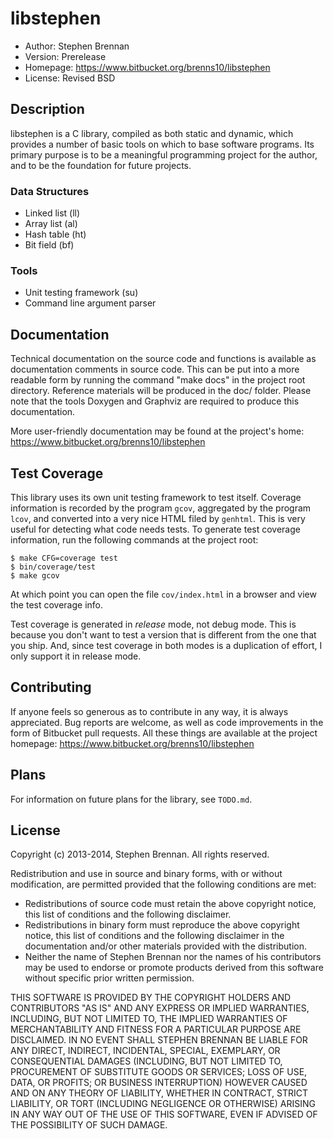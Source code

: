 # libstephen

- Author: Stephen Brennan
- Version: Prerelease
- Homepage: https://www.bitbucket.org/brenns10/libstephen
- License: Revised BSD

## Description

libstephen is a C library, compiled as both static and dynamic, which provides a
number of basic tools on which to base software programs.  Its primary purpose
is to be a meaningful programming project for the author, and to be the
foundation for future projects.

### Data Structures

- Linked list (ll)
- Array list (al)
- Hash table (ht)
- Bit field (bf)

### Tools

- Unit testing framework (su)
- Command line argument parser

## Documentation

Technical documentation on the source code and functions is available as
documentation comments in source code.  This can be put into a more readable
form by running the command "make docs" in the project root directory.
Reference materials will be produced in the doc/ folder.  Please note that the
tools Doxygen and Graphviz are required to produce this documentation.

More user-friendly documentation may be found at the project's home:
<https://www.bitbucket.org/brenns10/libstephen>

## Test Coverage

This library uses its own unit testing framework to test itself.  Coverage
information is recorded by the program `gcov`, aggregated by the program `lcov`,
and converted into a very nice HTML filed by `genhtml`.  This is very useful for
detecting what code needs tests.  To generate test coverage information, run the
following commands at the project root:

    $ make CFG=coverage test
    $ bin/coverage/test
    $ make gcov

At which point you can open the file `cov/index.html` in a browser and view the
test coverage info.

Test coverage is generated in *release* mode, not debug mode.  This is because
you don't want to test a version that is different from the one that you ship.
And, since test coverage in both modes is a duplication of effort, I only
support it in release mode.

## Contributing

If anyone feels so generous as to contribute in any way, it is always
appreciated.  Bug reports are welcome, as well as code improvements in the form
of Bitbucket pull requests.  All these things are available at the project
homepage: <https://www.bitbucket.org/brenns10/libstephen>

## Plans

For information on future plans for the library, see `TODO.md`.

## License

Copyright (c) 2013-2014, Stephen Brennan.
All rights reserved.

Redistribution and use in source and binary forms, with or without modification,
are permitted provided that the following conditions are met:

  * Redistributions of source code must retain the above copyright notice,
    this list of conditions and the following disclaimer.
  * Redistributions in binary form must reproduce the above copyright notice,
    this list of conditions and the following disclaimer in the documentation
    and/or other materials provided with the distribution.
  * Neither the name of Stephen Brennan nor the names of his contributors may
    be used to endorse or promote products derived from this software without
    specific prior written permission.

THIS SOFTWARE IS PROVIDED BY THE COPYRIGHT HOLDERS AND CONTRIBUTORS "AS IS" AND
ANY EXPRESS OR IMPLIED WARRANTIES, INCLUDING, BUT NOT LIMITED TO, THE IMPLIED
WARRANTIES OF MERCHANTABILITY AND FITNESS FOR A PARTICULAR PURPOSE ARE
DISCLAIMED. IN NO EVENT SHALL STEPHEN BRENNAN BE LIABLE FOR ANY DIRECT,
INDIRECT, INCIDENTAL, SPECIAL, EXEMPLARY, OR CONSEQUENTIAL DAMAGES (INCLUDING,
BUT NOT LIMITED TO, PROCUREMENT OF SUBSTITUTE GOODS OR SERVICES; LOSS OF USE,
DATA, OR PROFITS; OR BUSINESS INTERRUPTION) HOWEVER CAUSED AND ON ANY THEORY OF
LIABILITY, WHETHER IN CONTRACT, STRICT LIABILITY, OR TORT (INCLUDING NEGLIGENCE
OR OTHERWISE) ARISING IN ANY WAY OUT OF THE USE OF THIS SOFTWARE, EVEN IF
ADVISED OF THE POSSIBILITY OF SUCH DAMAGE.

